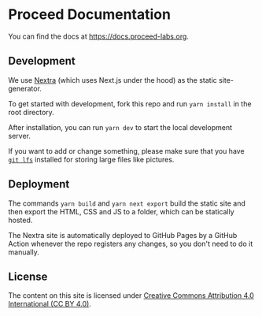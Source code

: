 # Proceed Documentation

You can find the docs at https://docs.proceed-labs.org.

## Development

We use [Nextra](https://nextra.site/) (which uses Next.js under the hood) as the static site-generator.

To get started with development, fork this repo and run `yarn install` in the root directory.

After installation, you can run `yarn dev` to start the local development server.

If you want to add or change something, please make sure that you have [`git lfs`](https://git-lfs.github.com/) installed for storing large files like pictures.

## Deployment

The commands `yarn build` and `yarn next export` build the static site and then export the HTML, CSS and JS to a folder, which can be statically hosted.

The Nextra site is automatically deployed to GitHub Pages by a GitHub Action whenever the repo registers any changes, so you don't need to do it manually.

## License

The content on this site is licensed under [Creative Commons Attribution 4.0 International (CC BY 4.0)](https://creativecommons.org/licenses/by/4.0/).
